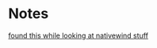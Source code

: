 # Notes


[found this while looking at nativewind stuff](https://github.com/nativewind/nativewind/blob/main/examples/expo-router/app/%2Bhtml.tsx)
